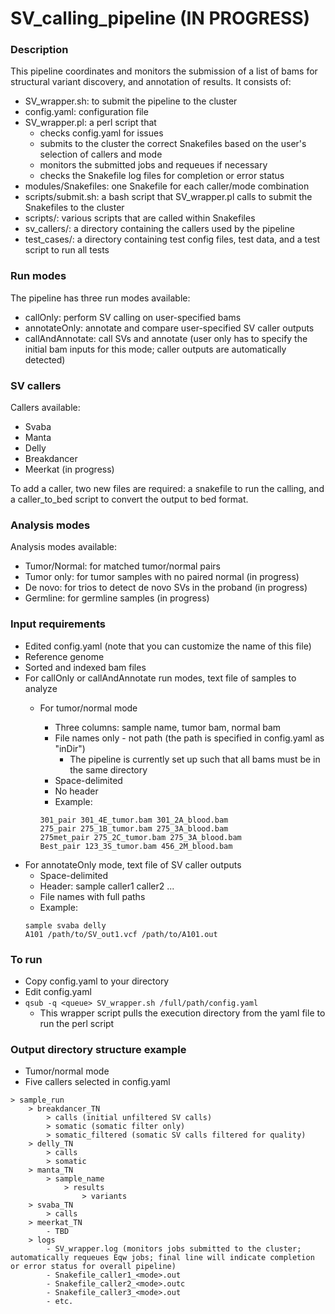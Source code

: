 # SV_calling_pipeline (IN PROGRESS)

### Description

This pipeline coordinates and monitors the submission of a list of bams for structural variant discovery, and annotation of results.  It consists of:
- SV_wrapper.sh: to submit the pipeline to the cluster
- config.yaml: configuration file
- SV_wrapper.pl: a perl script that 
  - checks config.yaml for issues
  - submits to the cluster the correct Snakefiles based on the user's selection of callers and mode
  - monitors the submitted jobs and requeues if necessary
  - checks the Snakefile log files for completion or error status
- modules/Snakefiles: one Snakefile for each caller/mode combination
- scripts/submit.sh: a bash script that SV_wrapper.pl calls to submit the Snakefiles to the cluster
- scripts/<all others>: various scripts that are called within Snakefiles
- sv_callers/: a directory containing the callers used by the pipeline
- test_cases/: a directory containing test config files, test data, and a test script to run all tests

### Run modes

The pipeline has three run modes available:
- callOnly: perform SV calling on user-specified bams
- annotateOnly: annotate and compare user-specified SV caller outputs 
- callAndAnnotate: call SVs and annotate (user only has to specify the initial bam inputs for this mode; caller outputs are automatically detected)

### SV callers

Callers available:
- Svaba
- Manta
- Delly
- Breakdancer
- Meerkat (in progress)

To add a caller, two new files are required: a snakefile to run the calling, and a caller_to_bed script to convert the output to bed format.

### Analysis modes

Analysis modes available:
- Tumor/Normal: for matched tumor/normal pairs
- Tumor only: for tumor samples with no paired normal (in progress)
- De novo: for trios to detect de novo SVs in the proband (in progress)
- Germline: for germline samples (in progress)

### Input requirements

- Edited config.yaml (note that you can customize the name of this file)
- Reference genome
- Sorted and indexed bam files
- For callOnly or callAndAnnotate run modes, text file of samples to analyze
  - For tumor/normal mode
    - Three columns: sample name, tumor bam, normal bam
    - File names only - not path (the path is specified in config.yaml as "inDir")
      - The pipeline is currently set up such that all bams must be in the same directory
    - Space-delimited
    - No header
    - Example:

    ```
    301_pair 301_4E_tumor.bam 301_2A_blood.bam 
    275_pair 275_1B_tumor.bam 275_3A_blood.bam 
    275met_pair 275_2C_tumor.bam 275_3A_blood.bam 
    Best_pair 123_3S_tumor.bam 456_2M_blood.bam 
    ```
- For annotateOnly mode, text file of SV caller outputs
  - Space-delimited
  - Header: sample caller1 caller2 ...
  - File names with full paths
  - Example:
  ```
  sample svaba delly
  A101 /path/to/SV_out1.vcf /path/to/A101.out
  ```

### To run

- Copy config.yaml to your directory
- Edit config.yaml
- `qsub -q <queue> SV_wrapper.sh /full/path/config.yaml`
    - This wrapper script pulls the execution directory from the yaml file to run the perl script

### Output directory structure example

- Tumor/normal mode
- Five callers selected in config.yaml

```
> sample_run
    > breakdancer_TN
        > calls (initial unfiltered SV calls)
        > somatic (somatic filter only)
        > somatic_filtered (somatic SV calls filtered for quality)
    > delly_TN
        > calls
        > somatic
    > manta_TN
        > sample_name
            > results
                > variants
    > svaba_TN
        > calls
    > meerkat_TN
        - TBD
    > logs
        - SV_wrapper.log (monitors jobs submitted to the cluster; automatically requeues Eqw jobs; final line will indicate completion or error status for overall pipeline)
        - Snakefile_caller1_<mode>.out
        - Snakefile_caller2_<mode>.outc
        - Snakefile_caller3_<mode>.out
        - etc.
```

        
